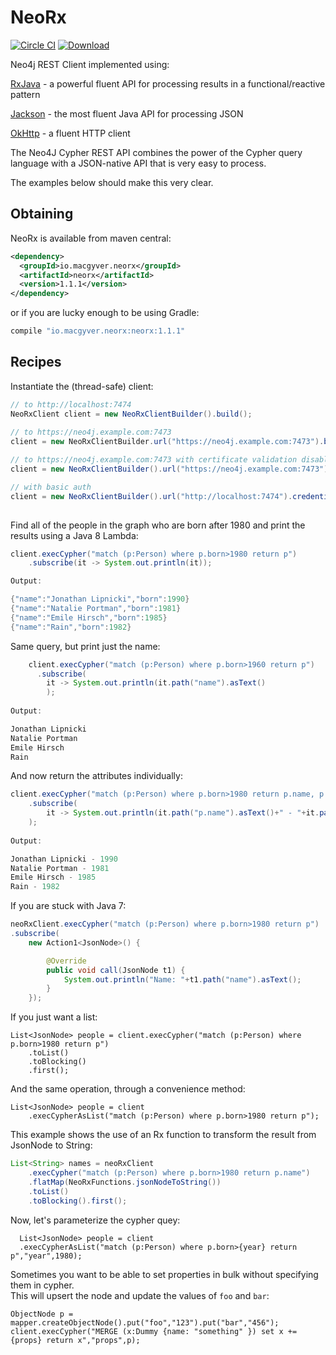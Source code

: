 # NeoRx

[![Circle CI](https://circleci.com/gh/if6was9/neorx.svg?style=svg)](https://circleci.com/gh/if6was9/neorx)
[ ![Download](https://api.bintray.com/packages/robschoening/io-macgyver/okrest/images/download.svg) ](https://bintray.com/robschoening/io-macgyver/okrest/_latestVersion)

Neo4j REST Client implemented using:

[RxJava](https://github.com/ReactiveX/RxJava) - a powerful fluent API for processing results in a functional/reactive pattern

[Jackson](https://github.com/FasterXML/jackson) - the most fluent Java API for processing JSON 

[OkHttp](http://square.github.io/okhttp/) - a fluent HTTP client

The Neo4J Cypher REST API combines the power of the Cypher query language with a JSON-native API that is very easy to process. 

The examples below should make this very clear.

## Obtaining


NeoRx is available from maven central:

```xml
<dependency>
  <groupId>io.macgyver.neorx</groupId>
  <artifactId>neorx</artifactId>
  <version>1.1.1</version>
</dependency>
```

or if you are lucky enough to be using Gradle:

```groovy
compile "io.macgyver.neorx:neorx:1.1.1"
```


## Recipes

Instantiate the (thread-safe) client:
```java
// to http://localhost:7474
NeoRxClient client = new NeoRxClientBuilder().build(); 
	
// to https://neo4j.example.com:7473
client = new NeoRxClientBuilder.url("https://neo4j.example.com:7473").build();

// to https://neo4j.example.com:7473 with certificate validation disabled
client = new NeoRxClientBuilder().url("https://neo4j.example.com:7473").withCertificateValidation(false).build();

// with basic auth
client = new NeoRxClientBuilder().url("http://localhost:7474").credentials("myusername","mypassword").build();
	
```

Find all of the people in the graph who are born after 1980 and print the results using a Java 8 Lambda:
```java
client.execCypher("match (p:Person) where p.born>1980 return p")
	.subscribe(it -> System.out.println(it));

Output:

{"name":"Jonathan Lipnicki","born":1990}
{"name":"Natalie Portman","born":1981}
{"name":"Emile Hirsch","born":1985}
{"name":"Rain","born":1982}
```

Same query, but print just the name:
```java
	client.execCypher("match (p:Person) where p.born>1960 return p")
	  .subscribe(
	  	it -> System.out.println(it.path("name").asText()
	  	);
	
Output:

Jonathan Lipnicki
Natalie Portman
Emile Hirsch
Rain
```

And now return the attributes individually:
```java
client.execCypher("match (p:Person) where p.born>1980 return p.name, p.born")
	.subscribe(
		it -> System.out.println(it.path("p.name").asText()+" - "+it.path("p.born").asInt())
	);
	
Output:

Jonathan Lipnicki - 1990
Natalie Portman - 1981
Emile Hirsch - 1985
Rain - 1982
```
If you are stuck with Java 7:

```java
neoRxClient.execCypher("match (p:Person) where p.born>1980 return p")
.subscribe(
	new Action1<JsonNode>() {

		@Override
		public void call(JsonNode t1) {
			System.out.println("Name: "+t1.path("name").asText();
		}
	});
```


If you just want a list:
```
List<JsonNode> people = client.execCypher("match (p:Person) where p.born>1980 return p")
	.toList()
	.toBlocking()
	.first();
```

And the same operation, through a convenience method:
```
List<JsonNode> people = client
	.execCypherAsList("match (p:Person) where p.born>1980 return p");
```		  

This example shows the use of an Rx function to transform the result from JsonNode to String:

```java
List<String> names = neoRxClient
	.execCypher("match (p:Person) where p.born>1980 return p.name")
	.flatMap(NeoRxFunctions.jsonNodeToString())
	.toList()
	.toBlocking().first();
```

Now, let's parameterize the cypher quey:
```
  List<JsonNode> people = client
  .execCypherAsList("match (p:Person) where p.born>{year} return p","year",1980);
```

Sometimes you want to be able to set properties in bulk without specifying them in cypher.  
This will upsert the node and update the values of ```foo``` and ```bar```:
```
ObjectNode p = mapper.createObjectNode().put("foo","123").put("bar","456");
client.execCypher("MERGE (x:Dummy {name: "something" }) set x += {props} return x","props",p); 
```
